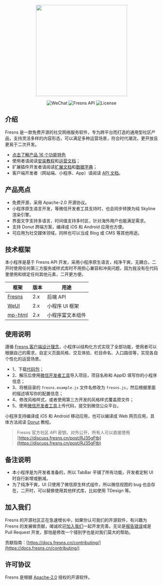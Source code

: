 <p align="center"><a href="https://fresns.cn" target="_blank"><img src="https://cdn.fresns.cn/images/logo.png" width="300"></a></p>

<p align="center">
<img src="https://img.shields.io/badge/WeChat-Mini%20Program-blueviolet" alt="WeChat">
<img src="https://img.shields.io/badge/Fresns%20API-2.x-orange" alt="Fresns API">
<img src="https://img.shields.io/badge/License-Apache--2.0-green" alt="License">
</p>

## 介绍

Fresns 是一款免费开源的社交网络服务软件，专为跨平台而打造的通用型社区产品，支持灵活多样的内容形态，可以满足多种运营场景，符合时代潮流，更开放且更易于二次开发。

- [点击了解产品 16 个功能特色](https://docs.fresns.cn/guide/features.html)
- 使用者请阅读[安装教程](https://docs.fresns.cn/guide/install.html)和[运营文档](https://docs.fresns.cn/operating/)；
- 扩展插件开发者请阅读[扩展文档](https://docs.fresns.cn/extensions/)和[数据字典](https://docs.fresns.cn/database/)；
- 客户端开发者（网站端、小程序、App）请阅读 [API 文档](https://docs.fresns.cn/api/)。

## 产品亮点

- 免费开源，采用 Apache-2.0 开源协议。
- 小程序原生语言开发，等微信开发者工具支持时，也会同步转换为纯 Skyline 渲染引擎。
- 界面文字支持多语言，时间值支持多时区，针对海外用户也能满足需求。
- 支持 Donut 跨端方案，编译成 iOS 和 Android 应用也方便。
- 可应用为社交媒体领域，同样也可以当成 Blog 或 CMS 等其他用途。

## 技术框架

本小程序是基于 Fresns API 开发，采用小程序原生语言，纯净干爽，无耦合。二开时使用任何第三方服务或样式库时不用担心兼容和冲突问题，因为我没有在代码里使用和绑定任何其他元素，二开更方便。

| 框架 | 版本 | 用途 |
| --- | --- | --- |
| [Fresns](https://github.com/fresns/fresns) | 2.x | 后端 API |
| [WeUI](https://github.com/Tencent/weui-wxss) | 2.x | 小程序 UI 框架 |
| [mp-html](https://github.com/jin-yufeng/mp-html) | 2.x | 小程序富文本组件 |

## 使用说明

遵循 [Fresns 客户端设计理念](https://docs.fresns.cn/extensions/idea.html#%E5%AE%A2%E6%88%B7%E7%AB%AF)，小程序以结构化方式实现了全部功能，使用者可以根据自己的需求，自定义页面风格、交互体验、栏目命名、入口路径等，实现各自个性化的运营场景。

- 1、下载[代码包](https://github.com/fresns/wechat/releases)；
- 2、解压后使用[微信开发者工具](https://developers.weixin.qq.com/miniprogram/dev/devtools/download.html)导入项目，项目名称和 AppID 填写你的小程序信息；
- 3、将根目录的 `fresns.example.js` 文件名修改为 `fresns.js`，然后根据里面的描述填写你的配置信息；
- 4、修改风格样式，或者使用第三方开发的风格样式覆盖原文件；
- 5、使用[微信开发者工具](https://developers.weixin.qq.com/miniprogram/dev/devtools/download.html)上传代码，提交到微信公众平台。

小程序支持编译成 iOS 和 Android 移动应用，也可以编译成 Web 网页应用，具体方法阅读 [Donut](https://dev.weixin.qq.com/) 教程。

> Fresns 官方社区 API 密钥，对外公开，所有人可以直接使用 [https://discuss.fresns.cn/post/RJ35gFtb](https://discuss.fresns.cn/post/RJ35gFtb)

## 备注说明

- 本小程序是为开发者准备的，所以 TabBar 平铺了所有功能，开发者定制 UI 时自行新增或删减。
- 为了纯净干爽，UI 只使用了微信原生样式组件，所以微信视图的 bug 也会存在，二开时，可以替换使用其他样式库，比如使用 TDesign 等。

## 加入我们

Fresns 的开源社区正在急速增长中，如果你认可我们的开源软件，有兴趣为 Fresns 的发展做贡献，竭诚欢迎[加入我们](https://docs.fresns.cn/community/join.html)一起开发完善。无论是[报告错误](https://docs.fresns.cn/guide/feedback.html)或是 Pull Request 开发，那怕是修改一个错别字也是对我们莫大的帮助。

贡献指南：[https://docs.fresns.cn/contributing/](https://docs.fresns.cn/contributing/)

## 许可协议

Fresns 是根据 [Apache-2.0](https://opensource.org/licenses/Apache-2.0) 授权的开源软件。
